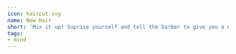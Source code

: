 ```yaml
---
icon: haircut.svg
name: New Hair
short: 'Mix it up! Suprise yourself and tell the barber to give you a new style. '
tags:
- mind
---
```

